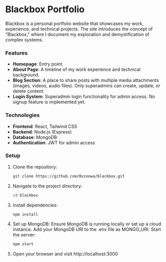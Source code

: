 # Blackbox Portfolio

Blackbox is a personal portfolio website that showcases my work, experience, and technical projects.
The site introduces the concept of "Blackbox," where I document my exploration and demystification of complex systems.

### Features
- **Homepage**: Entry point.
- **About Page**: A timeline of my work experience and technical background.
- **Blog Section**: A place to share posts with multiple media attachments (images, videos, audio files). Only superadmins can create, update, or delete content.
- **Login System**: Superadmin login functionality for admin access. No signup feature is implemented yet.

### Technologies
- **Frontend**: React, Tailwind CSS
- **Backend**: Node.js (Express)
- **Database**: MongoDB
- **Authentication**: JWT for admin access

### Setup
1. Clone the repository:
   ```bash
   git clone https://github.com/0xzoowa/blackbox.git
   ```
2. Navigate to the project directory:
   ```bash
   cd blackbox
   ```
3. Install dependencies:
   ```bash
   npm install
   ```
4. Set up MongoDB:
   Ensure MongoDB is running locally or set up a cloud instance.
   Add your MongoDB URI to the .env file as MONGO_URI.
   Start the server:
   ```bash
   npm start
   ```
5. Open your browser and visit http://localhost:3000
